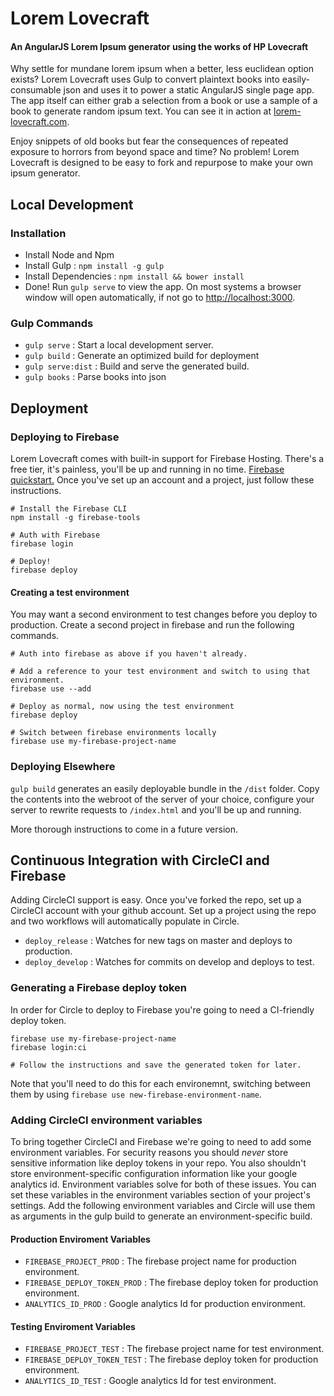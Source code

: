 # Lorem Lovecraft

#### An AngularJS Lorem Ipsum generator using the works of HP Lovecraft

Why settle for mundane lorem ipsum when a better, less euclidean option exists? Lorem Lovecraft uses Gulp to convert plaintext books into easily-consumable json and uses it to power a static AngularJS single page app. The app itself can either grab a selection from a book or use a sample of a book to generate random ipsum text. You can see it in action at [lorem-lovecraft.com](https://lorem-lovecraft.com).

Enjoy snippets of old books but fear the consequences of repeated exposure to horrors from beyond space and time? No problem! Lorem Lovecraft is designed to be easy to fork and repurpose to make your own ipsum generator. 

## Local Development

### Installation

* Install Node and Npm
* Install Gulp : `npm install -g gulp`
* Install Dependencies : `npm install && bower install`
* Done! Run `gulp serve` to view the app. On most systems a browser window will open automatically, if not go to [http://localhost:3000](http://localhost:3000).

### Gulp Commands
* `gulp serve` : Start a local development server.
* `gulp build` : Generate an optimized build for deployment
* `gulp serve:dist` : Build and serve the generated build.
* `gulp books` : Parse books into json

## Deployment

### Deploying to Firebase

Lorem Lovecraft comes with built-in support for Firebase Hosting. There's a free tier, it's painless, you'll be up and running in no time. [Firebase quickstart.](https://firebase.google.com/docs/hosting/quickstart) Once you've set up an account and a project, just follow these instructions.

```shell
# Install the Firebase CLI
npm install -g firebase-tools

# Auth with Firebase
firebase login

# Deploy!
firebase deploy
```

#### Creating a test environment

You may want a second environment to test changes before you deploy to production. Create a second project in firebase and run the following commands.

```shell
# Auth into firebase as above if you haven't already.

# Add a reference to your test environment and switch to using that environment.
firebase use --add

# Deploy as normal, now using the test environment
firebase deploy

# Switch between firebase environments locally
firebase use my-firebase-project-name

```

### Deploying Elsewhere

`gulp build` generates an easily deployable bundle in the `/dist` folder. Copy the contents into the webroot of the server of your choice, configure your server to rewrite requests to `/index.html` and you'll be up and running. 

More thorough instructions to come in a future version.

## Continuous Integration with CircleCI and Firebase

Adding CircleCI support is easy. Once you've forked the repo, set up a CircleCI account with your github account. Set up a project using the repo and two workflows will automatically populate in Circle.
 
 * `deploy_release` : Watches for new tags on master and deploys to production. 
 * `deploy_develop` : Watches for commits on develop and deploys to test. 
 
 ### Generating a Firebase deploy token
 
 In order for Circle to deploy to Firebase you're going to need a CI-friendly deploy token.
 
 ```shell
 firebase use my-firebase-project-name
 firebase login:ci
 
 # Follow the instructions and save the generated token for later.
 ```
 Note that you'll need to do this for each environemnt, switching between them by using `firebase use new-firebase-environment-name`.
 
### Adding CircleCI environment variables
 
To bring together CircleCI and Firebase we're going to need to add some environment variables. For security reasons you should *never* store sensitive information like deploy tokens in your repo. You also shouldn't store environment-specific configuration information like your google analytics id. Environment variables solve for both of these issues. You can set these variables in the environment variables section of your project's settings. Add the following environment variables and Circle will use them as arguments in the gulp build to generate an environment-specific build.

#### Production Enviroment Variables

* `FIREBASE_PROJECT_PROD` : The firebase project name for production environment.
* `FIREBASE_DEPLOY_TOKEN_PROD` : The firebase deploy token for production environment.
* `ANALYTICS_ID_PROD` : Google analytics Id for production environment.

#### Testing Enviroment Variables

* `FIREBASE_PROJECT_TEST` : The firebase project name for test environment.
* `FIREBASE_DEPLOY_TOKEN_TEST` : The firebase deploy token for production environment.
* `ANALYTICS_ID_TEST` : Google analytics Id for test environment.

